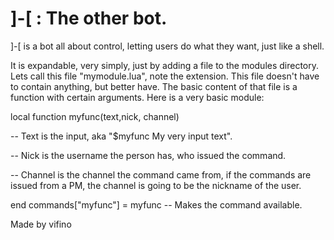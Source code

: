 ]-[ : The other bot. 
===

]-[ is a bot all about control, letting users do what they want, just like a shell.

It is expandable, very simply, just by adding a file to the modules directory.
Lets call this file "mymodule.lua", note the extension.
This file doesn't have to contain anything, but better have.
The basic content of that file is a function with certain arguments. Here is a very basic module:

local function myfunc(text,nick, channel)

  -- Text is the input, aka "$myfunc My very input text".
  
  -- Nick is the username the person has, who issued the command.
  
  -- Channel is the channel the command came from, if the commands are issued from a PM, the channel is going to be the nickname of the user.

end
commands["myfunc"] = myfunc -- Makes the command available.

Made by vifino
